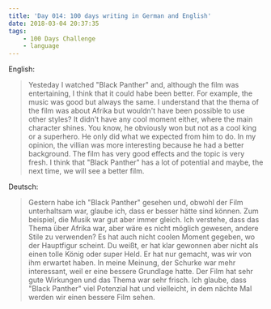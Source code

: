 ```yaml
---
title: 'Day 014: 100 days writing in German and English'
date: 2018-03-04 20:37:35
tags:
    - 100 Days Challenge
    - language
---
```

English:
> Yesteday I watched "Black Panther" and, although the film was entertaining, I think that it could habe been better. For example, the music was good but always the same. I understand that the thema of the film was about Afrika but wouldn't have been possible to use other styles? It didn't have any cool moment either, where the main character shines. You know, he obviously won but not as a cool king or a superhero. He only did what we expected from him to do. In my opinion, the villian was more interesting because he had a better background. The film has very good effects and the topic is very fresh. I think that "Black Panther" has a lot of potential and maybe, the next time, we will see a better film.

Deutsch:
> Gestern habe ich "Black Panther" gesehen und, obwohl der Film unterhaltsam war, glaube ich, dass er besser hätte sind können. Zum beispiel, die Musik war gut aber immer gleich. Ich verstehe, dass das Thema über Afrika war, aber wäre es nicht möglich gewesen, andere Stile zu verwenden? Es hat auch nicht coolen Moment gegeben, wo der Hauptfigur scheint. Du weißt, er hat klar gewonnen aber nicht als einen tolle König oder super Held. Er hat nur gemacht, was wir von ihm erwartet haben. In meine Meinung, der Schurke war mehr interessant, weil er eine bessere Grundlage hatte. Der Film hat sehr gute Wirkungen und das Thema war sehr frisch. Ich glaube, dass "Black Panther" viel Potenzial hat und vielleicht, in dem nächte Mal werden wir einen bessere Film sehen.